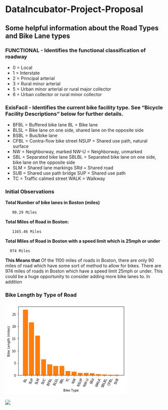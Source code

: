 # DataIncubator-Project-Proposal

## Some helpful information about the Road Types and Bike Lane types

### FUNCTIONAL - Identifies the functional classification of roadway
  * 0 = Local
  * 1 = Interstate
  * 2 = Principal arterial
  * 3 = Rural minor arterial
  * 5 = Urban minor arterial or rural major collector
  * 6 = Urban collector or rural minor collector


### ExisFacil - Identifies the current bike facility type. See “Bicycle Facility Descriptions” below for further details.

* BFBL = Buffered bike lane BL = Bike lane
* BLSL = Bike lane on one side, shared lane on the opposite side
* BSBL = Bus/bike lane
* CFBL = Contra-flow bike street NSUP = Shared use path, natural surface
* NW = Neighborway, marked NW-U = Neighborway, unmarked
* SBL = Separated bike lane SBLBL = Separated bike lane on one side, bike lane on the opposite side
* SLM = Shared lane markings SRd = Shared road
* SUB = Shared use path bridge SUP = Shared use path
* TC = Traffic calmed street WALK = Walkway


### Initial Observations

<b>Total Number of bike lanes in Boston (miles) </b>

       90.29 Miles
       
<b>Total Miles of Road in Boston:</b>

       1165.46 Miles
 
<b> Total Miles of Road in Boston with a speed limit which is 25mph or under </b>

      974 Miles

**This Means that** Of the 1100 miles of roads in Boston, there are only 90 miles of road which have some sort of method to allow for bikes. There are 974 miles of roads in Boston which have a speed limit 25mph or under.  This could be a huge opportunity to consider adding more bike lanes to.  In addition
   

<h3>Bike Length by Type of Road</h3>

![](BikeLength_by_Type.png)


![](https://data.boston.gov/dataset/existing-bike-network/resource/3aca0e96-c445-45b8-a4c6-f0c895db2383/view/48795bac-e578-4f89-94f0-f150bc8913b7)
